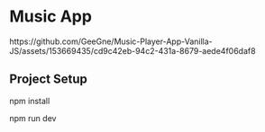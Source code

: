 <h1>Music App</h1>
https://github.com/GeeGne/Music-Player-App-Vanilla-JS/assets/153669435/cd9c42eb-94c2-431a-8679-aede4f06daf8
<h2>Project Setup</h2>
<p>npm install</p>
<p>npm run dev</p>
